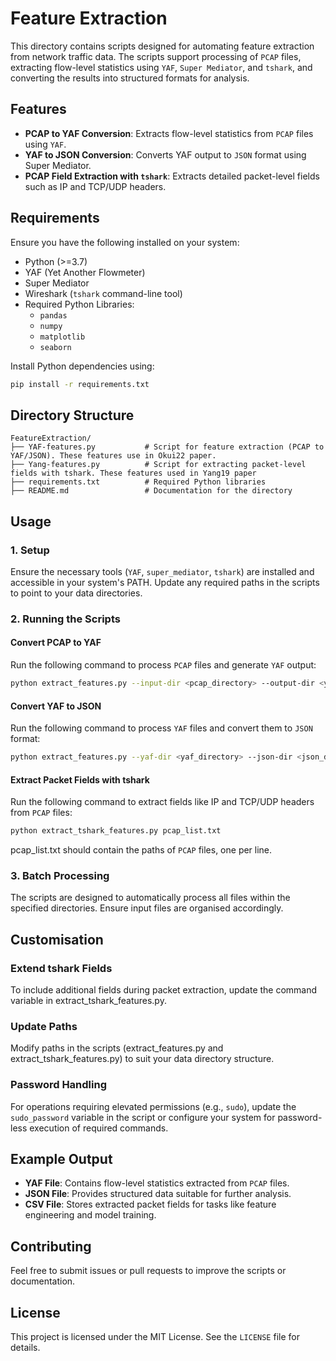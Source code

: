 

# Feature Extraction
This directory contains scripts designed for automating feature extraction from network traffic data. The scripts support processing of `PCAP` files, extracting flow-level statistics using `YAF`, `Super Mediator`, and `tshark`, and converting the results into structured formats for analysis.


## Features
- **PCAP to YAF Conversion**: Extracts flow-level statistics from `PCAP` files using `YAF`.
- **YAF to JSON Conversion**: Converts YAF output to `JSON` format using Super Mediator.
- **PCAP Field Extraction with `tshark`**: Extracts detailed packet-level fields such as IP and TCP/UDP headers.


## Requirements

Ensure you have the following installed on your system:
- Python (>=3.7)
- YAF (Yet Another Flowmeter)
- Super Mediator
- Wireshark (`tshark` command-line tool)
- Required Python Libraries:
  - `pandas`
  - `numpy`
  - `matplotlib`
  - `seaborn`

Install Python dependencies using:
```bash
pip install -r requirements.txt
```

## Directory Structure

```plaintext
FeatureExtraction/
├── YAF-features.py           # Script for feature extraction (PCAP to YAF/JSON). These features use in Okui22 paper. 
├── Yang-features.py          # Script for extracting packet-level fields with tshark. These features used in Yang19 paper
├── requirements.txt          # Required Python libraries
├── README.md                 # Documentation for the directory
```

## Usage

### 1. Setup
Ensure the necessary tools (`YAF`, `super_mediator`, `tshark`) are installed and accessible in your system's PATH. Update any required paths in the scripts to point to your data directories.

### 2. Running the Scripts

#### Convert PCAP to YAF
Run the following command to process `PCAP` files and generate `YAF` output:
```bash
python extract_features.py --input-dir <pcap_directory> --output-dir <yaf_directory>
```

#### Convert YAF to JSON
Run the following command to process `YAF` files and convert them to `JSON` format:
```bash
python extract_features.py --yaf-dir <yaf_directory> --json-dir <json_directory>
```

#### Extract Packet Fields with tshark

Run the following command to extract fields like IP and TCP/UDP headers from `PCAP` files:
```bash
python extract_tshark_features.py pcap_list.txt
```
pcap_list.txt should contain the paths of `PCAP` files, one per line.

### 3. Batch Processing
The scripts are designed to automatically process all files within the specified directories. Ensure input files are organised accordingly.

## Customisation

### Extend tshark Fields
To include additional fields during packet extraction, update the command variable in extract_tshark_features.py.

### Update Paths
Modify paths in the scripts (extract_features.py and extract_tshark_features.py) to suit your data directory structure.

### Password Handling
For operations requiring elevated permissions (e.g., `sudo`), update the `sudo_password` variable in the script or configure your system for password-less execution of required commands.


## Example Output

- **YAF File**: Contains flow-level statistics extracted from `PCAP` files.
- **JSON File**: Provides structured data suitable for further analysis.
- **CSV File**: Stores extracted packet fields for tasks like feature engineering and model training.

## Contributing
Feel free to submit issues or pull requests to improve the scripts or documentation.

## License
This project is licensed under the MIT License. See the `LICENSE` file for details.

